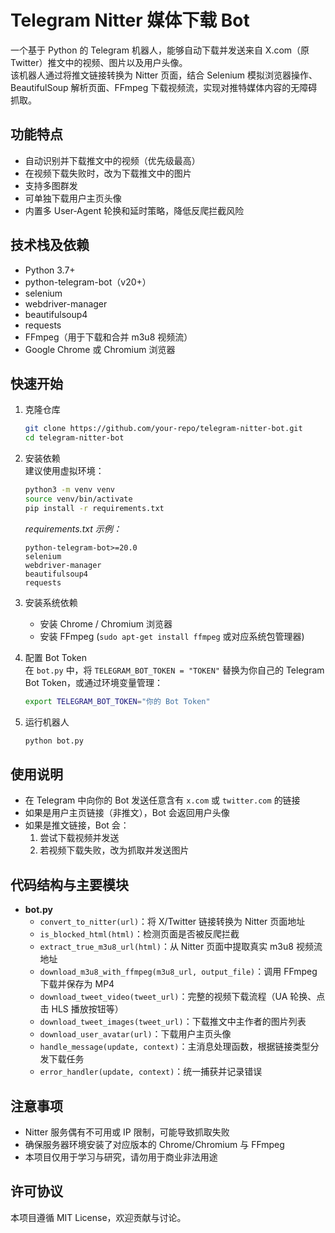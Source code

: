 # Telegram Nitter 媒体下载 Bot

一个基于 Python 的 Telegram 机器人，能够自动下载并发送来自 X.com（原 Twitter）推文中的视频、图片以及用户头像。  
该机器人通过将推文链接转换为 Nitter 页面，结合 Selenium 模拟浏览器操作、BeautifulSoup 解析页面、FFmpeg 下载视频流，实现对推特媒体内容的无障碍抓取。

## 功能特点
- 自动识别并下载推文中的视频（优先级最高）  
- 在视频下载失败时，改为下载推文中的图片  
- 支持多图群发  
- 可单独下载用户主页头像  
- 内置多 User‑Agent 轮换和延时策略，降低反爬拦截风险  

## 技术栈及依赖
- Python 3.7+
- python-telegram-bot（v20+）
- selenium
- webdriver-manager
- beautifulsoup4
- requests
- FFmpeg（用于下载和合并 m3u8 视频流）
- Google Chrome 或 Chromium 浏览器

## 快速开始

1. 克隆仓库  
   ```bash
   git clone https://github.com/your-repo/telegram-nitter-bot.git
   cd telegram-nitter-bot
   ```

2. 安装依赖  
   建议使用虚拟环境：  
   ```bash
   python3 -m venv venv
   source venv/bin/activate
   pip install -r requirements.txt
   ```
   *requirements.txt 示例：*  
   ```
   python-telegram-bot>=20.0
   selenium
   webdriver-manager
   beautifulsoup4
   requests
   ```

3. 安装系统依赖  
   - 安装 Chrome / Chromium 浏览器  
   - 安装 FFmpeg (`sudo apt-get install ffmpeg` 或对应系统包管理器)

4. 配置 Bot Token  
   在 `bot.py` 中，将 `TELEGRAM_BOT_TOKEN = "TOKEN"` 替换为你自己的 Telegram Bot Token，或通过环境变量管理：
   ```bash
   export TELEGRAM_BOT_TOKEN="你的 Bot Token"
   ```

5. 运行机器人  
   ```bash
   python bot.py
   ```

## 使用说明
- 在 Telegram 中向你的 Bot 发送任意含有 `x.com` 或 `twitter.com` 的链接  
- 如果是用户主页链接（非推文），Bot 会返回用户头像  
- 如果是推文链接，Bot 会：
  1. 尝试下载视频并发送  
  2. 若视频下载失败，改为抓取并发送图片  

## 代码结构与主要模块

- **bot.py**  
  - `convert_to_nitter(url)`：将 X/Twitter 链接转换为 Nitter 页面地址  
  - `is_blocked_html(html)`：检测页面是否被反爬拦截  
  - `extract_true_m3u8_url(html)`：从 Nitter 页面中提取真实 m3u8 视频流地址  
  - `download_m3u8_with_ffmpeg(m3u8_url, output_file)`：调用 FFmpeg 下载并保存为 MP4  
  - `download_tweet_video(tweet_url)`：完整的视频下载流程（UA 轮换、点击 HLS 播放按钮等）  
  - `download_tweet_images(tweet_url)`：下载推文中主作者的图片列表  
  - `download_user_avatar(url)`：下载用户主页头像  
  - `handle_message(update, context)`：主消息处理函数，根据链接类型分发下载任务  
  - `error_handler(update, context)`：统一捕获并记录错误  

## 注意事项
- Nitter 服务偶有不可用或 IP 限制，可能导致抓取失败  
- 确保服务器环境安装了对应版本的 Chrome/Chromium 与 FFmpeg  
- 本项目仅用于学习与研究，请勿用于商业非法用途  

## 许可协议
本项目遵循 MIT License，欢迎贡献与讨论。
